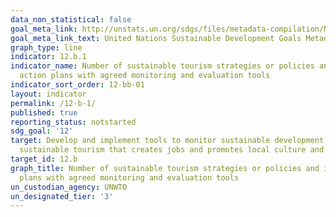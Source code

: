 ```yaml
---
data_non_statistical: false
goal_meta_link: http://unstats.un.org/sdgs/files/metadata-compilation/Metadata-Goal-12.pdf
goal_meta_link_text: United Nations Sustainable Development Goals Metadata (pdf 782kB)
graph_type: line
indicator: 12.b.1
indicator_name: Number of sustainable tourism strategies or policies and implemented
  action plans with agreed monitoring and evaluation tools
indicator_sort_order: 12-bb-01
layout: indicator
permalink: /12-b-1/
published: true
reporting_status: notstarted
sdg_goal: '12'
target: Develop and implement tools to monitor sustainable development impacts for
  sustainable tourism that creates jobs and promotes local culture and products
target_id: 12.b
graph_title: Number of sustainable tourism strategies or policies and implemented action
  plans with agreed monitoring and evaluation tools
un_custodian_agency: UNWTO
un_designated_tier: '3'
---
```

